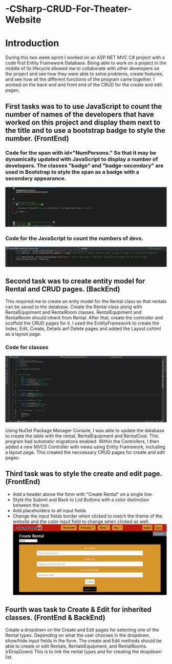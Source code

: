 # -CSharp-CRUD-For-Theater-Website

# Introduction
During this two week sprint I worked on an ASP.NET MVC C# project with a code first Entity Framework Database. Being able to work on a project in the middle of its lifecycle allowed me to collaborate with other developers on the project and see how they were able to solve problems, create features, and see how all the different functions of the program came together. I worked on the back end and front end of the CRUD for the create and edit pages.

## First tasks was to to use JavaScript to count the number of names of the developers that have worked on this project and display them next to the title and to use a bootstrap badge to style the number. (FrontEnd)

### Code for the span with id="NumPersons." So that it may be dynamically updated with JavaScript to display a number of developers. The classes "badge" and "badge-secondary" are used in Bootstrap to style the span as a badge with a secondary appearance.
![](images/SignInCode.png)

### Code for the JavaScript to count the numbers of devs.
![](images/JSForNum.png)

## Second task was to create entity model for Rental and CRUD pages. (BackEnd)
This required me to create an enity model for the Rental class so that rentals can be saved to the database. Create the Rental class along with RentalEqupiment and RentalRoom classes. RentalEqupiment and RentalRoom should inherit from Rental. After that, create the controller and scoffold the CRUD pages for it. I used the EnitityFramework to create the Index, Edit, Create, Details anf Delete pages and added the Layout.cshtml as a layout page. 

 ### Code for classes
 ![](images/rental(model).png)

Using NuGet Package Manager Console, I was able to update the database to create the table with the rental, RentalEquipment and RentalCost. This program had automatic migrations enabled. Within the Controllers, I then added a new MVC5 Controller with views using Entity Framework, including a layout page. This created the neccessary CRUD pages for create and edit pages.

## Third task was to style the create and edit page. (FrontEnd)
- Add a header above the form with "Create Rental" on a single line.
- Style the Submit and Back to List Buttons with a color distinction between the two.
- Add placeholders to all input fields
- Change the input fields border when clicked to match the theme of the website and the color input field to change when clicked as well.
![](https://github.com/Jalen-Allison/-CSharp-CRUD-For-Theater-Website/blob/main/images/AnimationStyling.gif)

## Fourth was task to Create & Edit for inherited classes. (FrontEnd & BackEnd)
Create a dropdown on the Create and Edit pages for selecting one of the Rental types. Depending on what the user chooses in the dropdown, show/hide input fields in the form. The create and Edit methods should be able to create or edit Rentals, RentalsEquipment, and RentalRooms.
(rDropDown) This is to link the rental types and for creating the dropdown list.
